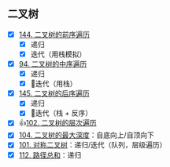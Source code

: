 ## 二叉树

- [x] [144. 二叉树的前序遍历](https://leetcode-cn.com/problems/binary-tree-preorder-traversal/)
  - [x] 递归
  - [x] 迭代（用栈模拟）
- [x] [94. 二叉树的中序遍历](https://leetcode-cn.com/problems/binary-tree-inorder-traversal/)
  - [x] 递归
  - [x] 🤔迭代（用栈）
- [x] [145. 二叉树的后序遍历](https://leetcode-cn.com/problems/binary-tree-postorder-traversal/)
  - [x] 递归
  - [x] 🤔迭代（栈 + 反序）
- [x] 👍[102. 二叉树的层次遍历](https://leetcode-cn.com/problems/binary-tree-level-order-traversal/)
- [x] [104. 二叉树的最大深度](https://leetcode-cn.com/problems/maximum-depth-of-binary-tree/description/)：自底向上/自顶向下
- [x] [101. 对称二叉树](https://leetcode-cn.com/problems/symmetric-tree/)：递归/迭代（队列，层级遍历）
- [x] [112. 路径总和](https://leetcode-cn.com/problems/path-sum/)：递归